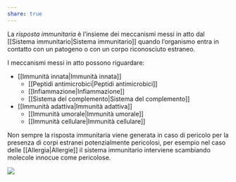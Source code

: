 ```yaml
---
share: true
---
```

La *risposta immunitaria* è l’insieme dei meccanismi messi in atto dal [[Sistema immunitario|Sistema immunitario]] quando l’organismo entra in contatto con un patogeno o con un corpo riconosciuto estraneo.

I meccanismi messi in atto possono riguardare:
- [[Immunità innata|Immunità innata]]
	- [[Peptidi antimicrobici|Peptidi antimicrobici]]
	- [[Infiammazione|Infiammazione]]
	- [[Sistema del complemento|Sistema del complemento]]
- [[Immunità adattiva|Immunità adattiva]]
	- [[Immunità umorale|Immunità umorale]]
	- [[Immunità cellulare|Immunità cellulare]]

Non sempre la risposta immunitaria viene generata in caso di pericolo per la presenza di corpi estranei potenzialmente pericolosi, per esempio nel caso delle [[Allergia|Allergie]] il sistema immunitario interviene scambiando molecole innocue come pericolose.


![](6a92c29909544132bd43989c36b7e7f5_MD5%201.png)